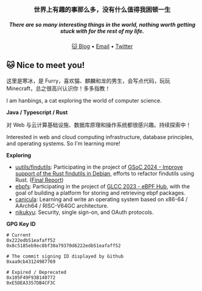 <h3 align="center">世界上有趣的事那么多，没有什么值得我困顿一生</h3>
<h5 align="center">There are so many interesting things in the world, nothing worth getting stuck with for the rest of my life.</h3>

<p align="center">
  <a target="_blank" href="https://blog.hanbings.io/">🐱 Blog</a> •
  <a target="_blank" href="mailto:hanbings@hanbings.io">Email</a> •
  <a target="_blank" href="https://twitter.com/IceCatHanbings">Twitter</a>
</p>



## 🐱 Nice to meet you!

这里是寒冰，是 Furry，喜欢猫、麒麟和龙的男生，会写点代码，玩玩 Minecraft，总之很高兴认识你！多多指教！

I am hanbings, a cat exploring the world of computer science.

**Java / Typescript / Rust**

对 Web 与云计算基础设施、数据库原理和操作系统都很感兴趣。持续探索中！

Interested in web and cloud computing infrastructure, database principles, and operating systems. So I'm learning more!

**Exploring**

- [uutils/findutils](https://github.com/uutils/findutils): Participating in the project of [GSoC 2024 - Improve support of the Rust findutils in Debian](https://summerofcode.withgoogle.com/programs/2024/projects/Rv3xx9w2), efforts to refactor findutils using Rust. ([Final Report](https://blog.hanbings.io/events/gsoc-2024-improve-support-of-the-rust-findutils-in-debian/))
- [ebpfs](https://github.com/linuxkerneltravel/ebpfs): Participating in the project of [GLCC 2023 - eBPF Hub](https://www.gitlink.org.cn/glcc/2023/subjects/detail/818), with the goal of building a platform for storing and retrieving ebpf packages.
- [canicula](https://github.com/hanbings/canicula): Learning and write an operating system based on x86-64 / AArch64 / RISC-V64GC architecture.
- [nikukyu](https://github.com/hanbings/nikukyu): Security, single sign-on, and OAuth protocols.

**GPG Key ID**

```shell
# Current
0x222edb51eafaff52
0x8c5185eb9ec8bf30a79370d6222edb51eafaff52

# The commit signing ID displayed by Github
0xaa9cb43124987769

# Expired / Deprecated
0x105F49F93B140772
0xE5DEA3357DB4CF3C
```

